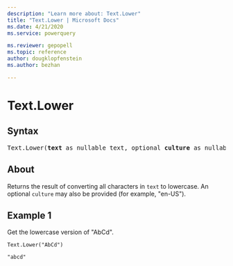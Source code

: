 ```yaml
---
description: "Learn more about: Text.Lower"
title: "Text.Lower | Microsoft Docs"
ms.date: 4/21/2020
ms.service: powerquery

ms.reviewer: gepopell
ms.topic: reference
author: dougklopfenstein
ms.author: bezhan

---
```

# Text.Lower

## Syntax

<pre>
Text.Lower(<b>text</b> as nullable text, optional <b>culture</b> as nullable text) as nullable text
</pre>
  
## About  
Returns the result of converting all characters in `text` to lowercase. An optional `culture` may also be provided (for example, "en-US").

## Example 1
Get the lowercase version of "AbCd".

```powerquery-m
Text.Lower("AbCd")
```

`"abcd"`
